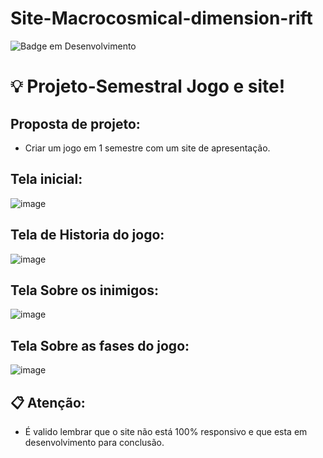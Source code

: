 # Site-Macrocosmical-dimension-rift

![Badge em Desenvolvimento](http://img.shields.io/static/v1?label=STATUS&message=EM%20DESENVOLVIMENTO&color=yellow&style=for-the-badge)


# 💡 Projeto-Semestral Jogo e site!

## Proposta de projeto: 
- Criar um jogo em 1 semestre com um site de apresentação.


##  Tela inicial:
![image](https://github.com/Joanadarknes/Site-Macrocosmical-dimension-rift-/assets/95653155/decdd706-9dfe-4a77-a35a-1d1dacb3a8b5)

##  Tela de Historia do jogo:

![image](https://github.com/Joanadarknes/Site-Macrocosmical-dimension-rift-/assets/95653155/96576e92-1bff-4ad6-8635-3c28b10d60bf)

##  Tela Sobre os inimigos:

![image](https://github.com/Joanadarknes/Site-Macrocosmical-dimension-rift-/assets/95653155/ae1395aa-8780-4ec4-9ad9-1cc73964eec6)

##  Tela Sobre as fases do jogo:

![image](https://github.com/Joanadarknes/Site-Macrocosmical-dimension-rift-/assets/95653155/8193e6de-d98f-49ca-b717-ac1005705536)


## 📋 Atenção:
 - É valido lembrar que o site não está 100% responsivo e que esta em desenvolvimento para conclusão.



